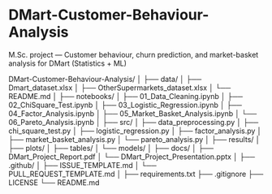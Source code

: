 # DMart-Customer-Behaviour-Analysis
M.Sc. project — Customer behaviour, churn prediction, and market-basket analysis for DMart (Statistics + ML)

DMart-Customer-Behaviour-Analysis/
│
├── data/
│   ├── Dmart_dataset.xlsx
│   ├── OtherSupermarkets_dataset.xlsx
│   └── README.md
│
├── notebooks/
│   ├── 01_Data_Cleaning.ipynb
│   ├── 02_ChiSquare_Test.ipynb
│   ├── 03_Logistic_Regression.ipynb
│   ├── 04_Factor_Analysis.ipynb
│   ├── 05_Market_Basket_Analysis.ipynb
│   └── 06_Pareto_Analysis.ipynb
│
├── src/
│   ├── data_preprocessing.py
│   ├── chi_square_test.py
│   ├── logistic_regression.py
│   ├── factor_analysis.py
│   ├── market_basket_analysis.py
│   └── pareto_analysis.py
│
├── results/
│   ├── plots/
│   ├── tables/
│   └── models/
│
├── docs/
│   ├── DMart_Project_Report.pdf
│   └── DMart_Project_Presentation.pptx
│
├── .github/
│   ├── ISSUE_TEMPLATE.md
│   └── PULL_REQUEST_TEMPLATE.md
│
├── requirements.txt
├── .gitignore
├── LICENSE
└── README.md

